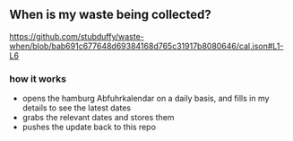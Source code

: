 ## When is my waste being collected?
  https://github.com/stubduffy/waste-when/blob/bab691c677648d69384168d765c31917b8080646/cal.json#L1-L6
  
  ### how it works
  - opens the hamburg Abfuhrkalendar on a daily basis, and fills in my details to see the latest dates
  - grabs the relevant dates and stores them
  - pushes the update back to this repo
  
